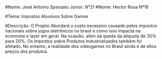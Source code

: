 #Nome: José Antonio Spessato Junior.  N°21  #Nome: Hector Rosa Nº16

#Tema: Impostos Abusivos Sobre Games

#Descrição: O Projeto Abordará o custo excessivo causado pelos impostos nacionais sobre jogos eletrõnicos  no brasil e como isso impacta na economia e lazer em geral. Na ocasião, além da queda da alíquota de 30% para 20%, Os Impostos sobre Produtos Industrializados também foi afetado. No entanto, a realidade dos videogames no Brasil ainda é de altos preços dos produtos.
